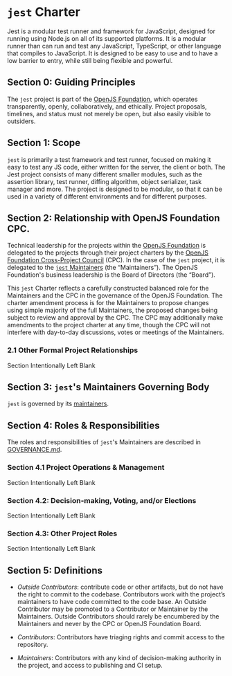 # `jest` Charter

Jest is a modular test runner and framework for JavaScript, designed for running using Node.js on all of its supported platforms. It is a modular runner than can run and test any JavaScript, TypeScript, or other language that compiles to JavaScript. It is designed to be easy to use and to have a low barrier to entry, while still being flexible and powerful.

## Section 0: Guiding Principles

The `jest` project is part of the [OpenJS Foundation][openjs foundation], which operates transparently, openly, collaboratively, and ethically. Project proposals, timelines, and status must not merely be open, but also easily visible to outsiders.

## Section 1: Scope

`jest` is primarily a test framework and test runner, focused on making it easy to test any JS code, either written for the server, the client or both. The Jest project consists of many different smaller modules, such as the assertion library, test runner, diffing algorithm, object serializer, task manager and more. The project is designed to be modular, so that it can be used in a variety of different environments and for different purposes.

## Section 2: Relationship with OpenJS Foundation CPC.

Technical leadership for the projects within the [OpenJS Foundation][openjs foundation] is delegated to the projects through their project charters by the [OpenJS Foundation Cross-Project Council](https://openjsf.org/about/governance/) (CPC). In the case of the `jest` project, it is delegated to the [`jest` Maintainers](GOVERNANCE.md#maintainers) (the “Maintainers”). The OpenJS Foundation's business leadership is the Board of Directors (the “Board”).

This `jest` Charter reflects a carefully constructed balanced role for the Maintainers and the CPC in the governance of the OpenJS Foundation. The charter amendment process is for the Maintainers to propose changes using simple majority of the full Maintainers, the proposed changes being subject to review and approval by the CPC. The CPC may additionally make amendments to the project charter at any time, though the CPC will not interfere with day-to-day discussions, votes or meetings of the Maintainers.

### 2.1 Other Formal Project Relationships

Section Intentionally Left Blank

## Section 3: `jest`'s Maintainers Governing Body

`jest` is governed by its [maintainers](GOVERNANCE.md#maintainers).

## Section 4: Roles & Responsibilities

The roles and responsibilities of `jest`'s Maintainers are described in [GOVERNANCE.md](./GOVERNANCE.md).

### Section 4.1 Project Operations & Management

Section Intentionally Left Blank

### Section 4.2: Decision-making, Voting, and/or Elections

Section Intentionally Left Blank

### Section 4.3: Other Project Roles

Section Intentionally Left Blank

## Section 5: Definitions

- _Outside Contributors_: contribute code or other artifacts, but do not have the right to commit to the codebase. Contributors work with the project’s maintainers to have code committed to the code base. An Outside Contributor may be promoted to a Contributor or Maintainer by the Maintainers. Outside Contributors should rarely be encumbered by the Maintainers and never by the CPC or OpenJS Foundation Board.

- _Contributors_: Contributors have triaging rights and commit access to the repository.

- _Maintainers_: Contributors with any kind of decision-making authority in the project, and access to publishing and CI setup.

[openjs foundation]: https://openjsf.org
